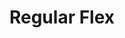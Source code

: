 ---
inv_num: 2011-119
add_credit:
url: 2011-119-regular-flex
title: Regular Flex
year: '2011'
display_year: '2011'
medium: Cobra Golf S3 Max Iron Set and Golf Clips
dims: 30.3 x 22 x 39.4 in
pitch: 'A couple of golf clubs placed in a row. '
ps:
live_url:
youtube:
related_code:
subheading:
download:
commission:
related:
layout: things-i-made
---
